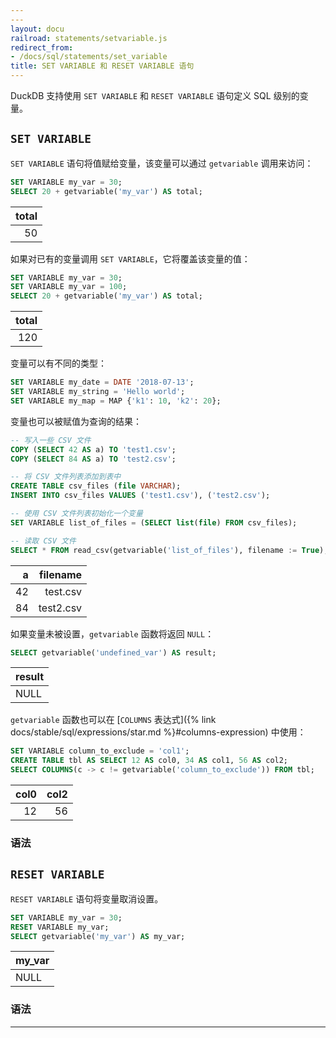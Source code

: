 ```yaml
---
---
layout: docu
railroad: statements/setvariable.js
redirect_from:
- /docs/sql/statements/set_variable
title: SET VARIABLE 和 RESET VARIABLE 语句
---
```


DuckDB 支持使用 `SET VARIABLE` 和 `RESET VARIABLE` 语句定义 SQL 级别的变量。

## `SET VARIABLE`

`SET VARIABLE` 语句将值赋给变量，该变量可以通过 `getvariable` 调用来访问：

```sql
SET VARIABLE my_var = 30;
SELECT 20 + getvariable('my_var') AS total;
```

| total |
|------:|
| 50    |

如果对已有的变量调用 `SET VARIABLE`，它将覆盖该变量的值：

```sql
SET VARIABLE my_var = 30;
SET VARIABLE my_var = 100;
SELECT 20 + getvariable('my_var') AS total;
```

| total |
|------:|
| 120   |

变量可以有不同的类型：

```sql
SET VARIABLE my_date = DATE '2018-07-13';
SET VARIABLE my_string = 'Hello world';
SET VARIABLE my_map = MAP {'k1': 10, 'k2': 20};
```

变量也可以被赋值为查询的结果：

```sql
-- 写入一些 CSV 文件
COPY (SELECT 42 AS a) TO 'test1.csv';
COPY (SELECT 84 AS a) TO 'test2.csv';

-- 将 CSV 文件列表添加到表中
CREATE TABLE csv_files (file VARCHAR);
INSERT INTO csv_files VALUES ('test1.csv'), ('test2.csv');

-- 使用 CSV 文件列表初始化一个变量
SET VARIABLE list_of_files = (SELECT list(file) FROM csv_files);

-- 读取 CSV 文件
SELECT * FROM read_csv(getvariable('list_of_files'), filename := True);
```

| a    | filename    |
|-----:|------------:|
| 42   | test.csv    |
| 84   | test2.csv   |

如果变量未被设置，`getvariable` 函数将返回 `NULL`：

```sql
SELECT getvariable('undefined_var') AS result;
```

| result |
|--------|
| NULL   |

`getvariable` 函数也可以在 [`COLUMNS` 表达式]({% link docs/stable/sql/expressions/star.md %}#columns-expression) 中使用：

```sql
SET VARIABLE column_to_exclude = 'col1';
CREATE TABLE tbl AS SELECT 12 AS col0, 34 AS col1, 56 AS col2;
SELECT COLUMNS(c -> c != getvariable('column_to_exclude')) FROM tbl;
```

| col0 | col2 |
|-----:|-----:|
| 12   | 56   |

### 语法

<div id="rrdiagram1"></div>

## `RESET VARIABLE`

`RESET VARIABLE` 语句将变量取消设置。

```sql
SET VARIABLE my_var = 30;
RESET VARIABLE my_var;
SELECT getvariable('my_var') AS my_var;
```

| my_var |
|--------|
| NULL   |

### 语法

<div id="rrdiagram2"></div>

---